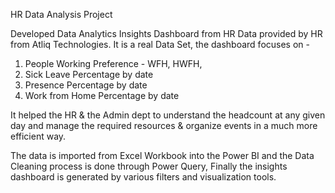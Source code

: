 HR Data Analysis Project

Developed Data Analytics Insights Dashboard from HR Data provided by HR from Atliq Technologies.
It is a real Data Set, the dashboard focuses on -
1. People Working Preference - WFH, HWFH, 
2. Sick Leave Percentage by date
3. Presence Percentage by date
4. Work from Home Percentage by date

It helped the HR & the Admin dept to understand the headcount at any given day and manage the required resources & organize events in a much more efficient way.


The data is imported from Excel Workbook into the Power BI and the Data Cleaning process is done through Power Query, 
Finally the insights dashboard is generated by various filters and visualization tools.
